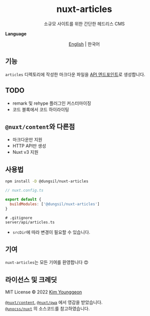 <h1 align="center">nuxt-articles</h1>
<p align="center">
	소규모 사이트를 위한 간단한 헤드리스 CMS
</p>

<b align="center">Language</b>
<p align="center">
	<a href="https://github.com/dungsil/nuxt-articles/blob/main/README.md">English</a> | 한국어
</p>


## 기능
`articles` 디렉토리에 작성한 마크다운 파일을 [API 엔드포인트][LINK_API_ROUTES]로 생성합니다.

## TODO
- remark 및 rehype 플러그인 커스터마이징
- 코드 블록에서 코드 하이라이팅

## `@nuxt/content`와 다른점
- 마크다운만 지원
- HTTP API만 생성
- Nuxt v3 지원

## 사용법
```bash
npm install -D @dungsil/nuxt-articles
```
```javascript
// nuxt.config.ts

export default {
  buildModules: ['@dungsil/nuxt-articles']
}
```
```gitignore
# .gitignore
server/api/articles.ts
```
 - `srcDir`에 따라 변경이 필요할 수 있습니다.

## 기여
`nuxt-articles`는 모든 기여를 환영합니다 😍

## 라이선스 및 크레딧
MIT License &copy; 2022 [Kim Younggeon](https://younggeon.kim)

[`@nuxt/content`](https://content.nuxtjs.org/), [`@nuxt/pwa`](https://pwa.nuxtjs.org/) 에서 영감을 받았습니다. \
[`@unocss/nuxt`](https://github.com/antfu/unocss/tree/main/packages/nuxt) 의 소스코드를 참고하였습니다.

[LINK_API_ROUTES]: https://v3.nuxtjs.org/docs/directory-structure/server/#api-routes
